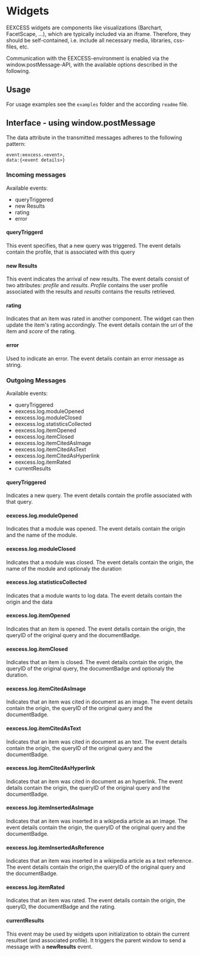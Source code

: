 # Widgets

EEXCESS widgets are components like visualizations (Barchart, FacetScape, ...), which are typically included via an iframe. Therefore, they should be self-contained, i.e. include all necessary media, libraries, css-files, etc.

Communication with the EEXCESS-environment is enabled via the window.postMessage-API, with the available options described in the following.

## Usage
For usage examples see the `examples` folder and the according `readme` file.

## Interface - using window.postMessage

The data attribute in the transmitted messages adheres to the following pattern:
    
    event:eexcess.<event>,
    data:{<event details>}
 
### Incoming messages
Available events:
* queryTriggered
* new Results
* rating
* error

#### queryTriggerd
This event specifies, that a new query was triggered. The event details contain the profile, that is associated with this query

#### new Results
This event indicates the arrival of new results. The event details consist of two attributes: _profile_ and _results_. _Profile_ contains the user profile associated with the results and _results_ contains the results retrieved.

#### rating
Indicates that an item was rated in another component. The widget can then update the item's rating accordingly. The event details contain the _uri_ of the item and _score_ of the rating.

#### error
Used to indicate an error. The event details contain an error message as string.


### Outgoing Messages
Available events:
* queryTriggered
* eexcess.log.moduleOpened
* eexcess.log.moduleClosed
* eexcess.log.statisticsCollected
* eexcess.log.itemOpened
* eexcess.log.itemClosed
* eexcess.log.itemCitedAsImage
* eexcess.log.itemCitedAsText
* eexcess.log.itemCitedAsHyperlink
* eexcess.log.itemRated
* currentResults

#### queryTriggered
Indicates a new query. The event details contain the profile associated with that query.

#### eexcess.log.moduleOpened
Indicates that a module was opened. The event details contain the origin and the name of the module.

#### eexcess.log.moduleClosed
Indicates that a module was closed. The event details contain the origin, the name of the module and optionaly the duration

#### eexcess.log.statisticsCollected
Indicates that a module wants to log data. The event details contain the origin and the data  

#### eexcess.log.itemOpened
Indicates that an item is opened. The event details contain the origin, the queryID of the original query and the documentBadge.

#### eexcess.log.itemClosed
Indicates that an item is closed. The event details contain the origin, the queryID of the original query, the documentBadge and optionaly the duration.

#### eexcess.log.itemCitedAsImage
Indicates that an item was cited in document as an image. The event details contain the origin, the queryID of the original query and the documentBadge.

#### eexcess.log.itemCitedAsText
Indicates that an item was cited in document as an text. The event details contain the origin, the queryID of the original query and the documentBadge.

#### eexcess.log.itemCitedAsHyperlink
Indicates that an item was cited in document as an hyperlink. The event details contain the origin, the queryID of the original query and the documentBadge.

#### eexcess.log.itemInsertedAsImage
Indicates that an item was inserted in a wikipedia article as an image. The event details contain the origin, the queryID of the original query and the documentBadge.

#### eexcess.log.itemInsertedAsReference
Indicates that an item was inserted in a wikipedia article as a text reference. The event details contain the origin,the queryID of the original query and the documentBadge.

#### eexcess.log.itemRated
Indicates that an item was rated. The event details contain the origin, the queryID, the documentBadge and the rating.

#### currentResults
This event may be used by widgets upon initialization to obtain the current resultset (and associated profile). It triggers the parent window to send a message with a **newResults** event.
